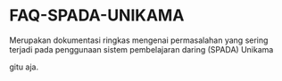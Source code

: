 # FAQ-SPADA-UNIKAMA
Merupakan dokumentasi ringkas mengenai permasalahan yang sering terjadi pada penggunaan sistem pembelajaran daring (SPADA) Unikama

gitu aja.
